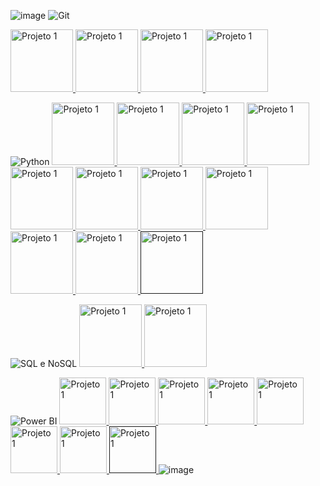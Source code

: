 ![image](https://github.com/Thamine-sumaya/DIO-Bootcamp-Python-Data-Analytics/assets/160533319/f89e69d9-b33c-4884-ae05-9785fc814410)
![Git ](https://github.com/Thamine-sumaya/DIO-Bootcamp-Python-Data-Analytics/assets/160533319/5de2ec95-daf1-4823-97ae-5ce3ecd0d33f)

<a href="https://www.dio.me/certificate/T5MGIUTE/share">
   <img src="https://github.com/Thamine-sumaya/DIO-Bootcamp-Python-AI-Backend-Developer/assets/160533319/dc8d074a-6fc0-4d1a-9a2b-6463184f1494" alt="Projeto 1" width="100" >
</a>
<a href="https://www.dio.me/certificate/3ZOFSM7A/share">
   <img src="https://github.com/Thamine-sumaya/DIO-Bootcamp-Python-AI-Backend-Developer/assets/160533319/e74a45c2-49d3-4dad-9baa-b060924b7066" alt="Projeto 1" width="100" >
</a>
<a href="https://www.dio.me/certificate/9WDFETXV/share">
   <img src="https://github.com/Thamine-sumaya/DIO-Bootcamp-Python-AI-Backend-Developer/assets/160533319/f95e5924-5d75-4a4f-8ebf-ff5784aae539" alt="Projeto 1" width="100" >
</a>
<a href="https://www.dio.me/certificate/NUIIDT4Z/share">
   <img src="https://github.com/Thamine-sumaya/DIO-Bootcamp-Python-AI-Backend-Developer/assets/160533319/841540d2-7ec3-4457-bc22-0bb44f7d92d4" alt="Projeto 1" width="100" >
</a>

![Python](https://github.com/Thamine-sumaya/DIO-Bootcamp-Python-Data-Analytics/assets/160533319/e0b75fa8-6bdf-4049-a9fd-d89721ca9d5a)
<a href="https://www.dio.me/certificate/RURCBEVX/share">
   <img src="https://github.com/Thamine-sumaya/DIO-Bootcamp-Python-AI-Backend-Developer/assets/160533319/76d70c59-7a6e-4481-8d1f-f42c91211adb" alt="Projeto 1" width="100" >
</a>
<a href="https://www.dio.me/certificate/QEPWPUB4/share">
   <img src="https://github.com/Thamine-sumaya/DIO-Bootcamp-Python-AI-Backend-Developer/assets/160533319/0d463516-d7cc-424a-a5e2-360f62a5b3f1" alt="Projeto 1" width="100" >
</a>
<a href="https://www.dio.me/certificate/AHASYWTK/share">
   <img src="https://github.com/Thamine-sumaya/DIO-Bootcamp-Python-AI-Backend-Developer/assets/160533319/76d70c59-7a6e-4481-8d1f-f42c91211adb" alt="Projeto 1" width="100" >
</a>
<a href="https://www.dio.me/certificate/MJF7V4WC/share">
   <img src="https://github.com/Thamine-sumaya/DIO-Bootcamp-Python-AI-Backend-Developer/assets/160533319/76d70c59-7a6e-4481-8d1f-f42c91211adb" alt="Projeto 1" width="100" >
</a>
<a href="https://www.dio.me/certificate/IKFJQKL7/share">
   <img src="https://github.com/Thamine-sumaya/DIO-Bootcamp-Python-AI-Backend-Developer/assets/160533319/76d70c59-7a6e-4481-8d1f-f42c91211adb" alt="Projeto 1" width="100" >
</a>
<a href="https://www.dio.me/certificate/BHMB9NDT/share">
   <img src="https://github.com/Thamine-sumaya/DIO-Bootcamp-Python-AI-Backend-Developer/assets/160533319/d8597c1b-5849-43b7-b7c7-79fe81171939" alt="Projeto 1" width="100" >
</a>
<a href="https://www.dio.me/certificate/BVAFRBCF/share">
   <img src="https://github.com/Thamine-sumaya/DIO-Bootcamp-Python-AI-Backend-Developer/assets/160533319/d8597c1b-5849-43b7-b7c7-79fe81171939" alt="Projeto 1" width="100" >
</a>
<a href="https://www.dio.me/certificate/O0BPHDFJ/share">
   <img src="https://github.com/Thamine-sumaya/DIO-Bootcamp-Python-AI-Backend-Developer/assets/160533319/d8597c1b-5849-43b7-b7c7-79fe81171939" alt="Projeto 1" width="100" >
</a>
<a href="https://www.dio.me/certificate/ZNC0EK8H/share">
   <img src="https://github.com/Thamine-sumaya/DIO-Bootcamp-Python-AI-Backend-Developer/assets/160533319/d8597c1b-5849-43b7-b7c7-79fe81171939" alt="Projeto 1" width="100" >
</a>
<a href="https://www.dio.me/certificate/FJSXTBGI/share">
   <img src="https://github.com/Thamine-sumaya/DIO-Bootcamp-Python-Data-Analytics/assets/160533319/b6be2c8c-3fb4-43c9-8198-d434b3684431" alt="Projeto 1" width="100" >
</a>
<a href="">
   <img src="https://github.com/Thamine-sumaya/DIO-Bootcamp-Python-Data-Analytics/assets/160533319/37c67bab-a6b1-4067-9c9a-bbfb8567a2ca" alt="Projeto 1" width="100" >
</a>

![SQL e NoSQL](https://github.com/Thamine-sumaya/DIO-Bootcamp-Python-Data-Analytics/assets/160533319/bf221367-0636-42d0-9ed2-7baf334743e9)
<a href="https://www.dio.me/certificate/LNTCC1QK/share">
   <img src="https://github.com/Thamine-sumaya/DIO-Bootcamp-Python-AI-Backend-Developer/assets/160533319/d9d4552d-dcbb-49ca-bde6-696189563c8a" alt="Projeto 1" width="100" >
</a>
<a href="https://www.dio.me/certificate/TAT2O420/share">
   <img src="https://github.com/Thamine-sumaya/DIO-Bootcamp-Python-Data-Analytics/assets/160533319/44a888f6-aaf3-4718-bb5f-ac506aff6ab0" alt="Projeto 1" width="100" >
</a>

![Power BI](https://github.com/Thamine-sumaya/DIO-Bootcamp-Python-Data-Analytics/assets/160533319/6c145984-fb0b-422d-96ef-d39442493c87)
<a href="https://www.dio.me/certificate/WMQUPP1Y/share">
   <img src="https://hermes.dio.me/courses/badge/471f31f9-e88d-431a-ad16-f6c6fffac20d.png" alt="Projeto 1" width="75" >
</a>
<a href="https://www.dio.me/certificate/WWDY2YCU/share">
   <img src="https://hermes.dio.me/courses/badge/471f31f9-e88d-431a-ad16-f6c6fffac20d.png" alt="Projeto 1" width="75" >
</a>
<a href="https://www.dio.me/certificate/OI40XMI3/share">
   <img src="https://hermes.dio.me/courses/badge/471f31f9-e88d-431a-ad16-f6c6fffac20d.png" alt="Projeto 1" width="75" >
</a>
<a href="https://www.dio.me/certificate/EFH1MNBF/share">
   <img src="https://hermes.dio.me/courses/badge/471f31f9-e88d-431a-ad16-f6c6fffac20d.png" alt="Projeto 1" width="75" >
</a>
<a href="https://www.dio.me/certificate/33EAUUO7/share">
   <img src="https://hermes.dio.me/courses/badge/945455e9-c109-4c97-bbfa-c19921a1a848.png" alt="Projeto 1" width="75" >
</a>
<a href="https://www.dio.me/certificate/COUPLXM3/share">
   <img src="https://hermes.dio.me/courses/badge/945455e9-c109-4c97-bbfa-c19921a1a848.png" alt="Projeto 1" width="75" >
</a>
<a href="https://www.dio.me/certificate/SQTALLPQ/share">
   <img src="https://hermes.dio.me/courses/badge/945455e9-c109-4c97-bbfa-c19921a1a848.png" alt="Projeto 1" width="75" >
</a>
<a href="">
   <img src="" alt="Projeto 1" width="75" >
</a>
![image](https://github.com/Thamine-sumaya/DIO-Bootcamp-Python-Data-Analytics/assets/160533319/c58ee7a8-66ea-4401-ae4a-386888c396d5)
